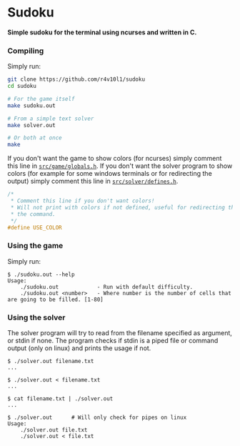 # Sudoku
**Simple sudoku for the terminal using ncurses and written in C.**

### Compiling
Simply run:
```bash
git clone https://github.com/r4v10l1/sudoku
cd sudoku

# For the game itself
make sudoku.out

# From a simple text solver
make solver.out

# Or both at once
make
```

If you don't want the game to show colors (for ncurses) simply comment this line in [`src/game/globals.h`](src/game/globals.h).
If you don't want the solver program to show colors (for example for some windows terminals or for redirecting the output) simply comment this line in [`src/solver/defines.h`](src/solver/defines.h).

```c
/*
 * Comment this line if you don't want colors!
 * Will not print with colors if not defined, useful for redirecting the output of
 * the command.
 */
#define USE_COLOR
```

### Using the game
Simply run:
```
$ ./sudoku.out --help
Usage:
    ./sudoku.out            - Run with default difficulty.
    ./sudoku.out <number>   - Where number is the number of cells that are going to be filled. [1-80]
```

### Using the solver
The solver program will try to read from the filename specified as argument, or stdin if none. The program checks if stdin is a piped file or command output (only on linux) and prints the usage if not.
```console
$ ./solver.out filename.txt
...

$ ./solver.out < filename.txt
...

$ cat filename.txt | ./solver.out
...

$ ./solver.out      # Will only check for pipes on linux
Usage:
    ./solver.out file.txt
    ./solver.out < file.txt

```
